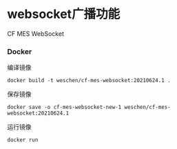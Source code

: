 # websocket广播功能
CF MES WebSocket

### Docker
编译镜像
```shell script
docker build -t weschen/cf-mes-websocket:20210624.1 .
```
保存镜像
```shell script
docker save -o cf-mes-websocket-new-1 weschen/cf-mes-websocket:20210624.1
```
运行镜像
```shell script
docker run
```
